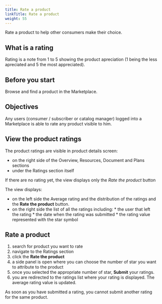 ```yaml
---
title: Rate a product
linkTitle: Rate a product
weight: 55
---
```


Rate a product to help other consumers make their choice.

## What is a rating

Rating is a note from 1 to 5 showing the product apreciation (1 being the less apreciated and 5 the most appreciated).

## Before you start

Browse and find a product in the Marketplace.

## Objectives

Any users (consumer / subscriber or catalog manager) logged into a Marketplace is able to rate any product visible to him.

## View the product ratings

The product ratings are visible in product details screen:

* on the right side of the Overview, Resources, Document and Plans sections
* under the Ratings section itself

If there are no rating yet, the view displays only the *Rate the product* button

The view displays:

* on the left side the Average rating and the distribution of the ratings and the **Rate the product** button.
* on the right side the list of all the ratings including:
        * the user that left the rating
        * the date when the rating was submitted
        * the rating value represented with the star symbol

## Rate a product

1. search for product you want to rate 
2. navigate to the Ratings section
3. click the **Rate the product**
4. a side panel is open where you can choose the number of star you want to attribute to the product
5. once you selected the appropriate number of star, **Submit** your ratings.
6. you are redirected to the ratings list where your rating is displayed. The average rating value is updated.

As soon as you have submitted a rating, you cannot submit another rating for the same product. 
